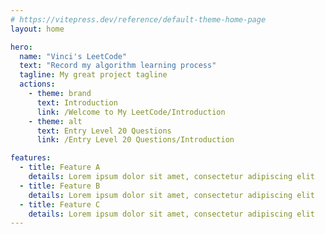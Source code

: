 ```yaml
---
# https://vitepress.dev/reference/default-theme-home-page
layout: home

hero:
  name: "Vinci's LeetCode"
  text: "Record my algorithm learning process"
  tagline: My great project tagline
  actions:
    - theme: brand
      text: Introduction
      link: /Welcome to My LeetCode/Introduction
    - theme: alt
      text: Entry Level 20 Questions
      link: /Entry Level 20 Questions/Introduction

features:
  - title: Feature A
    details: Lorem ipsum dolor sit amet, consectetur adipiscing elit
  - title: Feature B
    details: Lorem ipsum dolor sit amet, consectetur adipiscing elit
  - title: Feature C
    details: Lorem ipsum dolor sit amet, consectetur adipiscing elit
---
```


